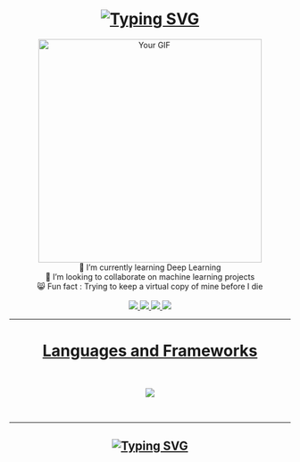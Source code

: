 <div>
<!--Typing SVG-->
<h1 align = "center">
  <a href="https://git.io/typing-svg"><img src="https://readme-typing-svg.demolab.com?font=Righteous&size=25&duration=4000&pause=1000&color=3080f7&center=true&vCenter=true&random=false&width=435&lines=Hi+there+%F0%9F%91%8B;I'm+Rumeth+Sandinu!" alt="Typing SVG" /></a>
</h1>
</div>

<div align="center">
  <img src="https://user-images.githubusercontent.com/74038190/229223263-cf2e4b07-2615-4f87-9c38-e37600f8381a.gif" alt="Your GIF" width="400" height="auto">
  <br/>
  🌱 I’m currently learning Deep Learning
  <br/>
  👯 I’m looking to collaborate on machine learning projects
  <br/>
  😸 Fun fact : Trying to keep a virtual copy of mine before I die
</div>


<br/>

<div align = "center">
  <a href = "mailto:sandinu413@gmail.com" target = "_blank">
    <img src = "https://img.shields.io/badge/Gmail-D14836?style=for-the-badge&logo=gmail&logoColor=white">
  </a>

  <a href = "https://www.linkedin.com/in/rumeth-sandinu-652b30263" target = "_blank">
    <img src = "https://img.shields.io/badge/LinkedIn-0077B5?style=for-the-badge&logo=linkedin&logoColor=white" >
  </a>

  <a href = "https://www.hackerrank.com/profile/sandinu413" target = "_blank">
    <img src = "https://img.shields.io/badge/-Hackerrank-2EC866?style=for-the-badge&logo=HackerRank&logoColor=white">

  <a href = "https://rumethsandinu.github.io" target = "_blank">
    <img src = "https://img.shields.io/badge/Portfolio-255E63?style=for-the-badge&logo=About.me&logoColor=white">
</div>


<hr/>
<div>
  <h1 align = "center">
    Languages and Frameworks
  </h1>
    <br/>
    <p align="center">
  <a href="https://skillicons.dev">
    <img src="https://skillicons.dev/icons?i=py,tensorflow,sklearn,java,mysql,cpp,js,html,css,r" />
  </a>
</p>
</div>
<br/>

<hr/>
<h2 align="center">
    <a href="https://git.io/typing-svg"><img src="https://readme-typing-svg.demolab.com?font=Righteous&size=25&duration=4000&pause=1000&color=3080f7&center=true&vCenter=true&random=false&width=435&lines=Thanks+for+visiting+%E2%9C%8C%EF%B8%8F;Shoot+me+a+message+on+Linkedin!;I'm+always+down+to+collab+%3A)" alt="Typing SVG" /></a>
</h2>
